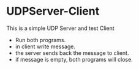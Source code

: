 # UDPServer-Client
This is a simple UDP Server and test Client

- Run both programs.
- in client write message.
- the server sends back the message to client.
- if message is empty, both programs will close.
